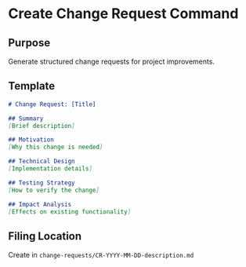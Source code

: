 # Create Change Request Command

## Purpose
Generate structured change requests for project improvements.

## Template
```markdown
# Change Request: [Title]

## Summary
[Brief description]

## Motivation
[Why this change is needed]

## Technical Design
[Implementation details]

## Testing Strategy
[How to verify the change]

## Impact Analysis
[Effects on existing functionality]
```

## Filing Location
Create in `change-requests/CR-YYYY-MM-DD-description.md`
